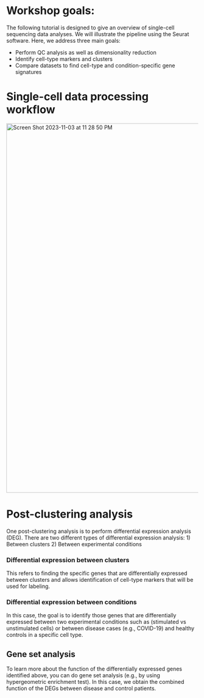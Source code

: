 # Workshop goals:

The following tutorial is designed to give an overview of single-cell sequencing data analyses. We will illustrate the pipeline using the Seurat software. 
Here, we address three main goals:
  - Perform QC analysis as well as dimensionality reduction
  - Identify cell-type markers and clusters 
  - Compare datasets to find cell-type and condition-specific gene signatures


# Single-cell data processing workflow
<img width="966" alt="Screen Shot 2023-11-03 at 11 28 50 PM" src="https://github.com/gamazonlab/IGESWorkshop2023/assets/59617853/13dee374-cd75-4b92-bded-14d1b6effb1e">


# Post-clustering analysis
One post-clustering analysis is to perform differential expression analysis (DEG).
There are two different types of differential expression analysis:
      1) Between clusters
      2) Between experimental conditions

### Differential expression between clusters
This refers to finding the specific genes that are differentially expressed between clusters and allows identification of cell-type markers that will be used for labeling.

### Differential expression between conditions
In this case, the goal is to identify those genes that are differentially expressed between two experimental conditions such as (stimulated vs unstimulated cells) or between disease cases (e.g., COVID-19) and healthy controls in a specific cell type. 

## Gene set analysis
To learn more about the function of the differentially expressed genes identified above, you can do gene set analysis (e.g., by using hypergeometric enrichment test). In this case, we obtain the combined function of the DEGs between disease and control patients. 


